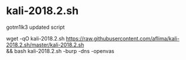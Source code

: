 # kali-2018.2.sh
gotm1lk3 updated script


wget -qO kali-2018.2.sh https://raw.githubusercontent.com/aflima/kali-2018.2.sh/master/kali-2018.2.sh \
  && bash kali-2018.2.sh -burp -dns -openvas
